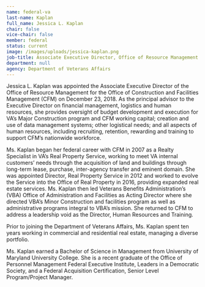 ```yaml
---
name: federal-va
last-name: Kaplan
full_name: Jessica L. Kaplan
chair: false
vice-chair: false
member: federal
status: current
image: /images/uploads/jessica-kaplan.png
job-title: Associate Executive Director, Office of Resource Management
department: null
agency: Department of Veterans Affairs
---
```

Jessica L. Kaplan was appointed the Associate Executive Director of the Office of Resource Management for the Office of Construction and Facilities Management (CFM) on December 23, 2018. As the principal advisor to the Executive Director on financial management, logistics and human resources, she provides oversight of budget development and execution for VA’s Major Construction program and CFM working capital; creation and use of data management systems; other logistical needs; and all aspects of human resources, including recruiting, retention, rewarding and training to support CFM’s nationwide workforce.

Ms. Kaplan began her federal career with CFM in 2007 as a Realty Specialist in VA’s Real Property Service, working to meet VA internal customers’ needs through the acquisition of land and buildings through long-term lease, purchase, inter-agency transfer and eminent domain. She was appointed Director, Real Property Service in 2012 and worked to evolve the Service into the Office of Real Property in 2016, providing expanded real estate services. Ms. Kaplan then led Veterans Benefits Administration’s (VBA) Office of Administration and Facilities as Acting Director where she directed VBA’s Minor Construction and facilities program as well as administrative programs integral to VBA’s mission. She returned to CFM to address a leadership void as the Director, Human Resources and Training.

Prior to joining the Department of Veterans Affairs, Ms. Kaplan spent ten years working in commercial and residential real estate, managing a diverse portfolio.

Ms. Kaplan earned a Bachelor of Science in Management from University of Maryland University College. She is a recent graduate of the Office of Personnel Management Federal Executive Institute, Leaders in a Democratic Society, and a Federal Acquisition Certification, Senior Level Program/Project Manager.